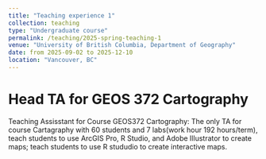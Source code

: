 ```yaml
---
title: "Teaching experience 1"
collection: teaching
type: "Undergraduate course"
permalink: /teaching/2025-spring-teaching-1
venue: "University of British Columbia, Department of Geography"
date: from 2025-09-02 to 2025-12-10
location: "Vancouver, BC"
---
```


Head TA for GEOS 372 Cartography
===
Teaching Assisstant for Course GEOS372 Cartography: The only TA for course Cartagraphy with 60 students and 7 labs(work hour 192 hours/term), teach students to use ArcGIS Pro, R Studio, and Adobe Illustrator to create maps; teach students to use R stududio to create interactive maps.




